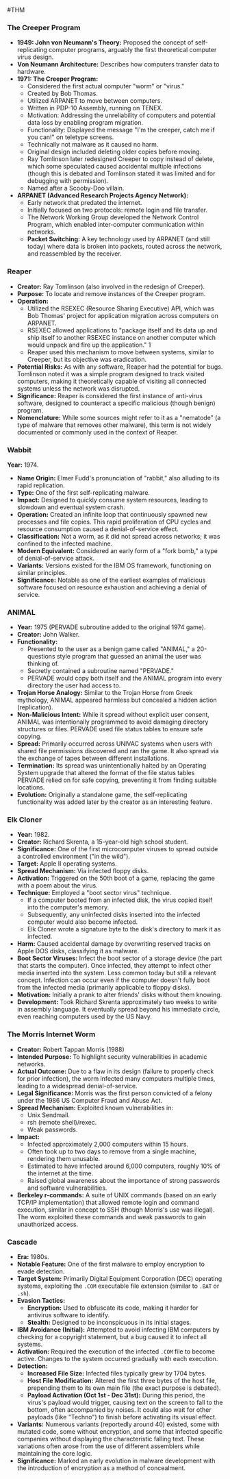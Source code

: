 #THM 

### The Creeper Program

- **1949: John von Neumann's Theory:** Proposed the concept of self-replicating computer programs, arguably the first theoretical computer virus design.
- **Von Neumann Architecture:** Describes how computers transfer data to hardware.
- **1971: The Creeper Program:**
    - Considered the first actual computer "worm" or "virus."
    - Created by Bob Thomas.
    - Utilized ARPANET to move between computers.
    - Written in PDP-10 Assembly, running on TENEX.
    - Motivation: Addressing the unreliability of computers and potential data loss by enabling program migration.
    - Functionality: Displayed the message "I'm the creeper, catch me if you can!" on teletype screens.
    - Technically not malware as it caused no harm.
    - Original design included deleting older copies before moving.
    - Ray Tomlinson later redesigned Creeper to copy instead of delete, which some speculated caused accidental multiple infections (though this is debated and Tomlinson stated it was limited and for debugging with permission).
    - Named after a Scooby-Doo villain.
- **ARPANET (Advanced Research Projects Agency Network):**
    - Early network that predated the internet.
    - Initially focused on two protocols: remote login and file transfer.
    - The Network Working Group developed the Network Control Program, which enabled inter-computer communication within networks.
    - **Packet Switching:** A key technology used by ARPANET (and still today) where data is broken into packets, routed across the network, and reassembled by the receiver.

### Reaper

- **Creator:** Ray Tomlinson (also involved in the redesign of Creeper).
- **Purpose:** To locate and remove instances of the Creeper program.
- **Operation:**
    - Utilized the RSEXEC (Resource Sharing Executive) API, which was Bob Thomas' project for application migration across computers on ARPANET.
    - RSEXEC allowed applications to "package itself and its data up and ship itself to another RSEXEC instance on another computer which would unpack and fire up the application." 1  
    - Reaper used this mechanism to move between systems, similar to Creeper, but its objective was eradication.
- **Potential Risks:** As with any software, Reaper had the potential for bugs. Tomlinson noted it was a simple program designed to track visited computers, making it theoretically capable of visiting all connected systems unless the network was disrupted.
- **Significance:** Reaper is considered the first instance of anti-virus software, designed to counteract a specific malicious (though benign) program.
- **Nomenclature:** While some sources might refer to it as a "nematode" (a type of malware that removes other malware), this term is not widely documented or commonly used in the context of Reaper.

### Wabbit
**Year:** 1974.
- **Name Origin:** Elmer Fudd's pronunciation of "rabbit," also alluding to its rapid replication.
- **Type:** One of the first self-replicating malware.
- **Impact:** Designed to quickly consume system resources, leading to slowdown and eventual system crash.
- **Operation:** Created an infinite loop that continuously spawned new processes and file copies. This rapid proliferation of CPU cycles and resource consumption caused a denial-of-service effect.
- **Classification:** Not a worm, as it did not spread across networks; it was confined to the infected machine.
- **Modern Equivalent:** Considered an early form of a "fork bomb," a type of denial-of-service attack.
- **Variants:** Versions existed for the IBM OS framework, functioning on similar principles.
- **Significance:** Notable as one of the earliest examples of malicious software focused on resource exhaustion and achieving a denial of service.

### ANIMAL

- **Year:** 1975 (PERVADE subroutine added to the original 1974 game).
- **Creator:** John Walker.
- **Functionality:**
    - Presented to the user as a benign game called "ANIMAL," a 20-questions style program that guessed an animal the user was thinking of.
    - Secretly contained a subroutine named "PERVADE."
    - PERVADE would copy both itself and the ANIMAL program into every directory the user had access to.
- **Trojan Horse Analogy:** Similar to the Trojan Horse from Greek mythology, ANIMAL appeared harmless but concealed a hidden action (replication).
- **Non-Malicious Intent:** While it spread without explicit user consent, ANIMAL was intentionally programmed to avoid damaging directory structures or files. PERVADE used file status tables to ensure safe copying.
- **Spread:** Primarily occurred across UNIVAC systems when users with shared file permissions discovered and ran the game. It also spread via the exchange of tapes between different installations.
- **Termination:** Its spread was unintentionally halted by an Operating System upgrade that altered the format of the file status tables PERVADE relied on for safe copying, preventing it from finding suitable locations.
- **Evolution:** Originally a standalone game, the self-replicating functionality was added later by the creator as an interesting feature.

### Elk Cloner

- **Year:** 1982.
- **Creator:** Richard Skrenta, a 15-year-old high school student.
- **Significance:** One of the first microcomputer viruses to spread outside a controlled environment ("in the wild").
- **Target:** Apple II operating systems.
- **Spread Mechanism:** Via infected floppy disks.
- **Activation:** Triggered on the 50th boot of a game, replacing the game with a poem about the virus.
- **Technique:** Employed a "boot sector virus" technique.
    - If a computer booted from an infected disk, the virus copied itself into the computer's memory.
    - Subsequently, any uninfected disks inserted into the infected computer would also become infected.
    - Elk Cloner wrote a signature byte to the disk's directory to mark it as infected.
- **Harm:** Caused accidental damage by overwriting reserved tracks on Apple DOS disks, classifying it as malware.
- **Boot Sector Viruses:** Infect the boot sector of a storage device (the part that starts the computer). Once infected, they attempt to infect other media inserted into the system. Less common today but still a relevant concept. Infection can occur even if the computer doesn't fully boot from the infected media (primarily applicable to floppy disks).
- **Motivation:** Initially a prank to alter friends' disks without them knowing.
- **Development:** Took Richard Skrenta approximately two weeks to write in assembly language. It eventually spread beyond his immediate circle, even reaching computers used by the US Navy.

### The Morris Internet Worm

- **Creator:** Robert Tappan Morris (1988)
- **Intended Purpose:** To highlight security vulnerabilities in academic networks.
- **Actual Outcome:** Due to a flaw in its design (failure to properly check for prior infection), the worm infected many computers multiple times, leading to a widespread denial-of-service.
- **Legal Significance:** Morris was the first person convicted of a felony under the 1986 US Computer Fraud and Abuse Act.
- **Spread Mechanism:** Exploited known vulnerabilities in:
    - Unix Sendmail.
    - rsh (remote shell)/rexec.
    - Weak passwords.
- **Impact:**
    - Infected approximately 2,000 computers within 15 hours.
    - Often took up to two days to remove from a single machine, rendering them unusable.
    - Estimated to have infected around 6,000 computers, roughly 10% of the internet at the time.
    - Raised global awareness about the importance of strong passwords and software vulnerabilities.
- **Berkeley r-commands:** A suite of UNIX commands (based on an early TCP/IP implementation) that allowed remote login and command execution, similar in concept to SSH (though Morris's use was illegal). The worm exploited these commands and weak passwords to gain unauthorized access.

### Cascade
- **Era:** 1980s.
- **Notable Feature:** One of the first malware to employ encryption to evade detection.
- **Target System:** Primarily Digital Equipment Corporation (DEC) operating systems, exploiting the `.COM` executable file extension (similar to `.BAT` or `.sh`).
- **Evasion Tactics:**
    - **Encryption:** Used to obfuscate its code, making it harder for antivirus software to identify.
    - **Stealth:** Designed to be inconspicuous in its initial stages.
- **IBM Avoidance (Initial):** Attempted to avoid infecting IBM computers by checking for a copyright statement, but a bug caused it to infect all systems.
- **Activation:** Required the execution of the infected `.COM` file to become active. Changes to the system occurred gradually with each execution.
- **Detection:**
    - **Increased File Size:** Infected files typically grew by 1704 bytes.
    - **Host File Modification:** Altered the first three bytes of the host file, prepending them to its own main file (the exact purpose is debated).
    - **Payload Activation (Oct 1st - Dec 31st):** During this period, the virus's payload would trigger, causing text on the screen to fall to the bottom, often accompanied by noises. It could also wait for other payloads (like "Techno") to finish before activating its visual effect.
- **Variants:** Numerous variants (reportedly around 40) existed, some with mutated code, some without encryption, and some that infected specific companies without displaying the characteristic falling text. These variations often arose from the use of different assemblers while maintaining the core logic.
- **Significance:** Marked an early evolution in malware development with the introduction of encryption as a method of concealment.


